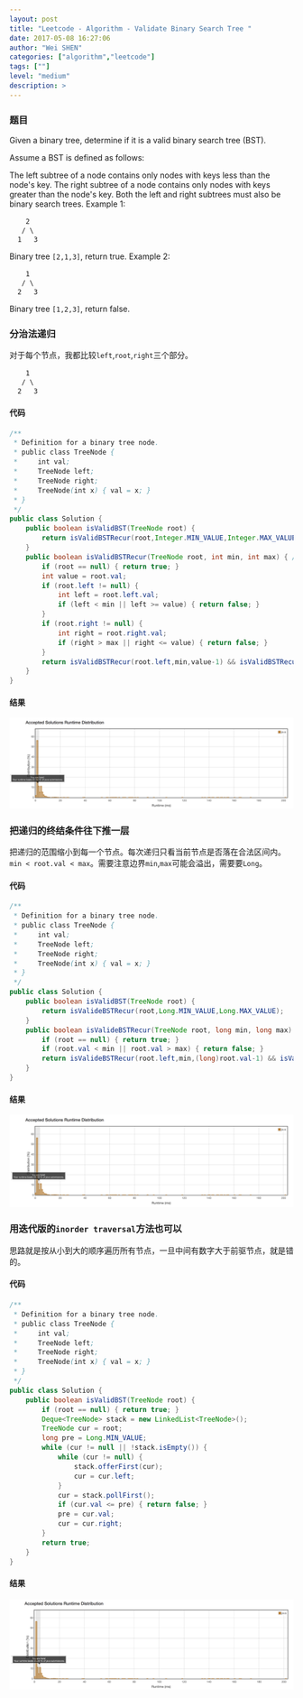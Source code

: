 ```yaml
---
layout: post
title: "Leetcode - Algorithm - Validate Binary Search Tree "
date: 2017-05-08 16:27:06
author: "Wei SHEN"
categories: ["algorithm","leetcode"]
tags: [""]
level: "medium"
description: >
---
```


### 题目
Given a binary tree, determine if it is a valid binary search tree (BST).

Assume a BST is defined as follows:

The left subtree of a node contains only nodes with keys less than the node's key.
The right subtree of a node contains only nodes with keys greater than the node's key.
Both the left and right subtrees must also be binary search trees.
Example 1:
```
    2
   / \
  1   3
```
Binary tree `[2,1,3]`, return true.
Example 2:
```
    1
   / \
  2   3
```
Binary tree `[1,2,3]`, return false.

### 分治法递归
对于每个节点，我都比较`left`,`root`,`right`三个部分。
```
    1
   / \
  2   3
```

#### 代码
```java
/**
 * Definition for a binary tree node.
 * public class TreeNode {
 *     int val;
 *     TreeNode left;
 *     TreeNode right;
 *     TreeNode(int x) { val = x; }
 * }
 */
public class Solution {
    public boolean isValidBST(TreeNode root) {
        return isValidBSTRecur(root,Integer.MIN_VALUE,Integer.MAX_VALUE);
    }
    public boolean isValidBSTRecur(TreeNode root, int min, int max) { // range inclusive
        if (root == null) { return true; }
        int value = root.val;
        if (root.left != null) {
            int left = root.left.val;
            if (left < min || left >= value) { return false; }
        }
        if (root.right != null) {
            int right = root.right.val;
            if (right > max || right <= value) { return false; }
        }
        return isValidBSTRecur(root.left,min,value-1) && isValidBSTRecur(root.right,value+1,max);
    }
}
```

#### 结果
![validate-binary-search-tree-1](/images/leetcode/validate-binary-search-tree-1.png)


### 把递归的终结条件往下推一层
把递归的范围缩小到每一个节点。每次递归只看当前节点是否落在合法区间内。`min < root.val < max`。需要注意边界`min`,`max`可能会溢出，需要要`Long`。

#### 代码
```java
/**
 * Definition for a binary tree node.
 * public class TreeNode {
 *     int val;
 *     TreeNode left;
 *     TreeNode right;
 *     TreeNode(int x) { val = x; }
 * }
 */
public class Solution {
    public boolean isValidBST(TreeNode root) {
        return isValideBSTRecur(root,Long.MIN_VALUE,Long.MAX_VALUE);
    }
    public boolean isValideBSTRecur(TreeNode root, long min, long max) { // range inclusive
        if (root == null) { return true; }
        if (root.val < min || root.val > max) { return false; }
        return isValideBSTRecur(root.left,min,(long)root.val-1) && isValideBSTRecur(root.right,(long)root.val+1,max);
    }
}
```

#### 结果
![validate-binary-search-tree-2](/images/leetcode/validate-binary-search-tree-2.png)


### 用迭代版的`inorder traversal`方法也可以
思路就是按从小到大的顺序遍历所有节点，一旦中间有数字大于前驱节点，就是错的。

#### 代码
```java
/**
 * Definition for a binary tree node.
 * public class TreeNode {
 *     int val;
 *     TreeNode left;
 *     TreeNode right;
 *     TreeNode(int x) { val = x; }
 * }
 */
public class Solution {
    public boolean isValidBST(TreeNode root) {
        if (root == null) { return true; }
        Deque<TreeNode> stack = new LinkedList<TreeNode>();
        TreeNode cur = root;
        long pre = Long.MIN_VALUE;
        while (cur != null || !stack.isEmpty()) {
            while (cur != null) {
                stack.offerFirst(cur);
                cur = cur.left;
            }
            cur = stack.pollFirst();
            if (cur.val <= pre) { return false; }
            pre = cur.val;
            cur = cur.right;
        }
        return true;
    }
}
```

#### 结果
![validate-binary-search-tree-3](/images/leetcode/validate-binary-search-tree-3.png)
